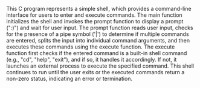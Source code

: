 This C program represents a simple shell, which provides a command-line interface for users to enter and execute commands. The main function initializes the shell and invokes the prompt function to display a prompt (":)") and wait for user input. The prompt function reads user input, checks for the presence of a pipe symbol ('|') to determine if multiple commands are entered, splits the input into individual command arguments, and then executes these commands using the execute function. The execute function first checks if the entered command is a built-in shell command (e.g., "cd", "help", "exit"), and if so, it handles it accordingly. If not, it launches an external process to execute the specified command. This shell continues to run until the user exits or the executed commands return a non-zero status, indicating an error or termination.

